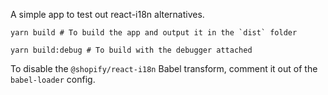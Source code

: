 A simple app to test out react-i18n alternatives.

```
yarn build # To build the app and output it in the `dist` folder

yarn build:debug # To build with the debugger attached
```

To disable the `@shopify/react-i18n` Babel transform, comment it out of the `babel-loader` config.

